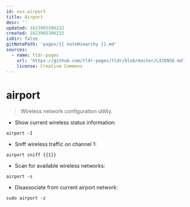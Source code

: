 ```yaml
---
id: osx.airport
title: Airport
desc: ''
updated: 1623965306232
created: 1623965306232
isDir: false
gitNotePath: 'pages/{{ noteHiearchy }}.md'
sources:
  - name: tldr-pages
    url: 'https://github.com/tldr-pages/tldr/blob/master/LICENSE.md'
    license: Creative Commons
---
```

# airport

> Wireless network configuration utility.

- Show current wireless status information:

`airport -I`

- Sniff wireless traffic on channel 1:

`airport sniff {{1}}`

- Scan for available wireless networks:

`airport -s`

- Disassociate from current airport network:

`sudo airport -z`

